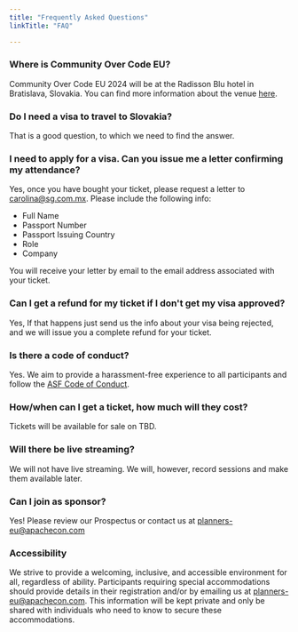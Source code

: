 ```yaml
---
title: "Frequently Asked Questions"
linkTitle: "FAQ"

---
```


### Where is Community Over Code EU? 
Community Over Code EU 2024 will be at the Radisson Blu hotel in Bratislava, Slovakia. You can find more information about the venue [here](/venue).

### Do I need a visa to travel to Slovakia?

That is a good question, to which we need to find the answer.

### I need to apply for a visa. Can you issue me a letter confirming my attendance?

Yes, once you have bought your ticket, please request a letter to carolina@sg.com.mx. Please include the following info:
- Full Name
- Passport Number
- Passport Issuing Country
- Role 
- Company

You will receive your letter by email to the email address associated with your ticket.

### Can I get a refund for my ticket if I don't get my visa approved?

Yes, If that happens just send us the info about your visa being rejected, and we will issue you a complete refund for your ticket.


### Is there a code of conduct?

Yes. We aim to provide a harassment-free experience to all participants and follow the [ASF Code of Conduct](https://apache.org/foundation/policies/conduct).

### How/when can I get a ticket, how much will they cost?
Tickets will be available for sale on TBD.

### Will there be live streaming?

We will not have live streaming. We will, however, record sessions and make them available later.

### Can I join as sponsor?
Yes! Please review our Prospectus or contact us at planners-eu@apachecon.com

### Accessibility

We strive to provide a welcoming, inclusive, and accessible environment for all, regardless of ability. Participants requiring special accommodations should provide details in their registration and/or by emailing us at planners-eu@apachecon.com. This information will be kept private and only be shared with individuals who need to know to secure these accommodations.


